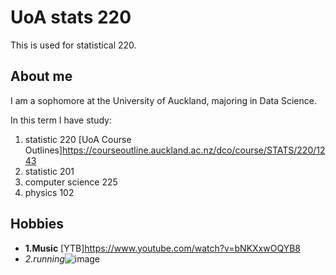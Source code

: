 # UoA stats 220
This is used for statistical 220.
## About me

I am a sophomore at the University of Auckland, majoring in Data Science.

In this term I have study:
1. statistic 220 [UoA Course Outlines]https://courseoutline.auckland.ac.nz/dco/course/STATS/220/1243
2. statistic 201
3. computer science 225
4. physics 102
## Hobbies
- **1.Music** [YTB]https://www.youtube.com/watch?v=bNKXxwOQYB8
- _2.running_![image](https://github.com/YanxuanW/stats-220/assets/162859492/c2717d86-84de-4e98-b5bd-46da53efee21)



